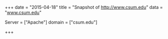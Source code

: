 
+++
date = "2015-04-18"
title = "Snapshot of http://www.csum.edu"
data = "www.csum.edu"

Server = ["Apache"]
domain = ["csum.edu"]


+++
#
